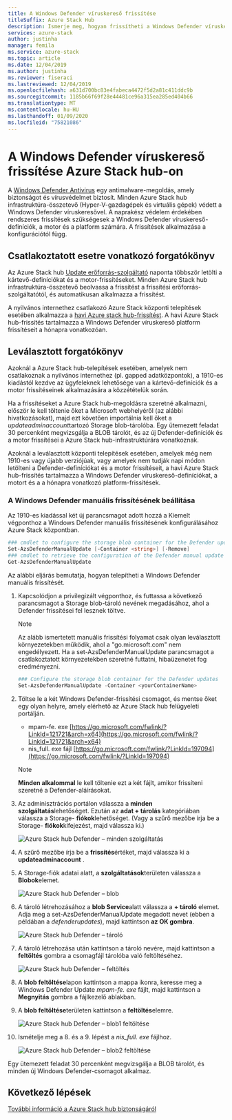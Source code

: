 ```yaml
---
title: A Windows Defender víruskereső frissítése
titleSuffix: Azure Stack Hub
description: Ismerje meg, hogyan frissítheti a Windows Defender víruskeresőt Azure Stack hub-on
services: azure-stack
author: justinha
manager: femila
ms.service: azure-stack
ms.topic: article
ms.date: 12/04/2019
ms.author: justinha
ms.reviewer: fiseraci
ms.lastreviewed: 12/04/2019
ms.openlocfilehash: a631d700bc83e4fabeca4472f5d2a81c411ddc9b
ms.sourcegitcommit: 1185b66f69f28e44481ce96a315ea285ed404b66
ms.translationtype: MT
ms.contentlocale: hu-HU
ms.lasthandoff: 01/09/2020
ms.locfileid: "75821086"
---
```

# <a name="update-windows-defender-antivirus-on-azure-stack-hub"></a>A Windows Defender víruskereső frissítése Azure Stack hub-on

A [Windows Defender Antivirus](https://docs.microsoft.com/windows/security/threat-protection/windows-defender-antivirus/windows-defender-antivirus-in-windows-10) egy antimalware-megoldás, amely biztonságot és vírusvédelmet biztosít. Minden Azure Stack hub infrastruktúra-összetevő (Hyper-V-gazdagépek és virtuális gépek) védett a Windows Defender víruskeresővel. A naprakész védelem érdekében rendszeres frissítések szükségesek a Windows Defender víruskereső-definíciók, a motor és a platform számára. A frissítések alkalmazása a konfigurációtól függ.

## <a name="connected-scenario"></a>Csatlakoztatott esetre vonatkozó forgatókönyv

Az Azure Stack hub [Update erőforrás-szolgáltató](azure-stack-updates.md#the-update-resource-provider) naponta többször letölti a kártevő-definíciókat és a motor-frissítéseket. Minden Azure Stack hub infrastruktúra-összetevő beolvassa a frissítést a frissítési erőforrás-szolgáltatótól, és automatikusan alkalmazza a frissítést.

A nyilvános internethez csatlakozó Azure Stack központi telepítések esetében alkalmazza a [havi Azure stack hub-frissítést](azure-stack-apply-updates.md). A havi Azure Stack hub-frissítés tartalmazza a Windows Defender víruskereső platform frissítéseit a hónapra vonatkozóan.

## <a name="disconnected-scenario"></a>Leválasztott forgatókönyv

Azoknál a Azure Stack hub-telepítések esetében, amelyek nem csatlakoznak a nyilvános internethez (pl. gapped adatközpontok), a 1910-es kiadástól kezdve az ügyfeleknek lehetősége van a kártevő-definíciók és a motor frissítéseinek alkalmazására a közzétételük során. 

Ha a frissítéseket a Azure Stack hub-megoldásra szeretné alkalmazni, először le kell töltenie őket a Microsoft webhelyéről (az alábbi hivatkozásokat), majd ezt követően importálnia kell őket a *updateadminaccount*tartozó Storage blob-tárolóba. Egy ütemezett feladat 30 percenként megvizsgálja a BLOB tárolót, és az új Defender-definíciók és a motor frissítései a Azure Stack hub-infrastruktúrára vonatkoznak. 

Azoknál a leválasztott központi telepítések esetében, amelyek még nem 1910-es vagy újabb verziójúak, vagy amelyek nem tudják napi módon letölteni a Defender-definíciókat és a motor frissítéseit, a havi Azure Stack hub-frissítés tartalmazza a Windows Defender víruskereső-definíciókat, a motort és a a hónapra vonatkozó platform-frissítések. 


### <a name="set-up-windows-defender-for-manual-updates"></a>A Windows Defender manuális frissítésének beállítása 

Az 1910-es kiadással két új parancsmagot adott hozzá a Kiemelt végponthoz a Windows Defender manuális frissítésének konfigurálásához Azure Stack központban. 

```powershell 
### cmdlet to configure the storage blob container for the Defender updates 
Set-AzsDefenderManualUpdate [-Container <string>] [-Remove]  
### cmdlet to retrieve the configuration of the Defender manual update settings 
Get-AzsDefenderManualUpdate  
``` 

Az alábbi eljárás bemutatja, hogyan telepítheti a Windows Defender manuális frissítését. 

1. Kapcsolódjon a privilegizált végponthoz, és futtassa a következő parancsmagot a Storage blob-tároló nevének megadásához, ahol a Defender frissítései fel lesznek töltve. 

   > [!NOTE] 
   > Az alább ismertetett manuális frissítési folyamat csak olyan leválasztott környezetekben működik, ahol a "go.microsoft.com" nem engedélyezett. Ha a set-AzsDefenderManualUpdate parancsmagot a csatlakoztatott környezetekben szeretné futtatni, hibaüzenetet fog eredményezni. 

   ```powershell 
   ### Configure the storage blob container for the Defender updates 
   Set-AzsDefenderManualUpdate -Container <yourContainerName>
   ``` 

2. Töltse le a két Windows Defender-frissítési csomagot, és mentse őket egy olyan helyre, amely elérhető az Azure Stack hub felügyeleti portálján.  

   * mpam-fe. exe [https://go.microsoft.com/fwlink/?LinkId=121721&arch=x64](https://go.microsoft.com/fwlink/?LinkId=121721&arch=x64) 
   * nis_full. exe fájl [https://go.microsoft.com/fwlink/?LinkId=197094](https://go.microsoft.com/fwlink/?LinkId=197094) 

   > [!NOTE] 
   > **Minden alkalommal** le kell töltenie ezt a két fájlt, amikor frissíteni szeretné a Defender-aláírásokat. 

3. Az adminisztrációs portálon válassza a **minden szolgáltatás**lehetőséget. Ezután az **adat + tárolás** kategóriában válassza a Storage- **fiókok**lehetőséget. (Vagy a szűrő mezőbe írja be a Storage- **fiókok**kifejezést, majd válassza ki.) 

   ![Azure Stack hub Defender – minden szolgáltatás](./media/azure-stack-security-av/image1.png)  

4. A szűrő mezőbe írja be a **frissítés**értéket, majd válassza ki a **updateadminaccount** . 

5. A Storage-fiók adatai alatt, a **szolgáltatások**területen válassza a **Blobok**elemet. 

   ![Azure Stack hub Defender – blob](./media/azure-stack-security-av/image2.png) 

6. A tároló létrehozásához a **blob Service**alatt válassza a **+ tároló** elemet. Adja meg a set-AzsDefenderManualUpdate megadott nevet (ebben a példában a *defenderupdates*), majd kattintson **az OK gombra**. 

   ![Azure Stack hub Defender – tároló](./media/azure-stack-security-av/image3.png) 

7. A tároló létrehozása után kattintson a tároló nevére, majd kattintson a **feltöltés** gombra a csomagfájl tárolóba való feltöltéséhez. 

   ![Azure Stack hub Defender – feltöltés](./media/azure-stack-security-av/image4.png) 

8. A **blob feltöltése**lapon kattintson a mappa ikonra, keresse meg a Windows Defender Update *mpam-fe. exe* fájlt, majd kattintson a **Megnyitás** gombra a fájlkezelő ablakban. 

9. A **blob feltöltése**területen kattintson a **feltöltés**elemre. 

   ![Azure Stack hub Defender – blob1 feltöltése](./media/azure-stack-security-av/image5.png) 

1. Ismételje meg a 8. és a 9. lépést a *nis_full. exe* fájlhoz. 

   ![Azure Stack hub Defender – blob2 feltöltése](./media/azure-stack-security-av/image6.png)

Egy ütemezett feladat 30 percenként megvizsgálja a BLOB tárolót, és minden új Windows Defender-csomagot alkalmaz.  

## <a name="next-steps"></a>Következő lépések

[További információ a Azure Stack hub biztonságáról](azure-stack-security-foundations.md)
